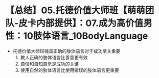 # 【总结】05.托德价值大师班【萌萌团队-皮卡内部提供】：07.成为高价值男性：10肢体语言_10BodyLanguage

-   托德价值大师班强调正确的肢体语言对于成功至关重要
    1.  教人正确的肢体语言比善意更有效
    2.  自信和自知自觉是成功的关键
    3.  使用自然的肢体语言比使用错误的肢体语言更重要